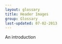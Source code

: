 ```yaml
---
layout: glossary
title: Header Images
group: Glossary
last-updated: 07-02-2013
---
```



An introduction